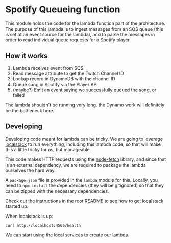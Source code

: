 Spotify Queueing function
=========================

This module holds the code for the lambda function part of the architecture. The 
purpose of this lambda is to ingest messages from an SQS queue 
(this is set at an event source for the lambda), and to parse the messages in order 
to read individual queue requests for a Spotify player.

## How it works
1. Lambda receives event from SQS
2. Read message attribute to get the Twitch Channel ID
3. Lookup record in DynamoDB with the channel ID
4. Queue song in Spotify via the Player API
5. (maybe?) Emit an event saying we successfully queued the song, or failed

The lambda shouldn't be running very long. the Dynamo work will definitely be the 
bottleneck here. 

## Developing
Developing code meant for lambda can be tricky. We are going to leverage 
[localstack](https://github.com/localstack/localstack) to run everything, including
this lambda code, so that will make this a little tricky for us, but manageable. 

This code makes HTTP requests using the 
[node-fetch](https://github.com/node-fetch/node-fetch) library, and since that is
an external dependency, we are required to package the lambda ourselves the hard way.

A `package.json` file is provided in the `lambda` module for this. Locally, you need to
`npm install` the dependencies (they will be gitignored) so that they can be zipped 
with the necessary dependencies. 

Check out the instructions in the root [README](../README.md) to see how to get 
localstack started up.

When localstack is up:
```bash
curl http://localhost:4566/health
```
We can start using the local services to create our lambda.
